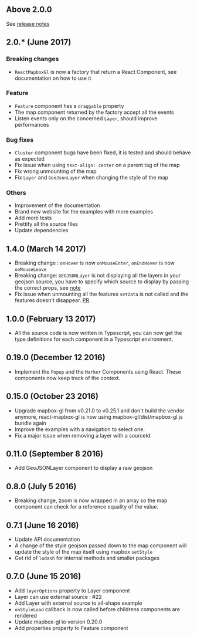 ## Above 2.0.0

See [release notes](https://github.com/Mahdi-Esbati/react-mapbox/releases)

## 2.0.\* (June 2017)

### Breaking changes

- `ReactMapboxGl` is now a factory that return a React Component, see documentation on how to use it

### Feature

- `Feature` component has a `draggable` property
- The map component returned by the factory accept all the events
- Listen events only on the concerned `Layer`, should improve performances

### Bug fixes

- `Cluster` component bugs have been fixed, it is tested and should behave as expected
- Fix issue when using `text-align: center` on a parent tag of the map
- Fix wrong unmounting of the map
- Fix `Layer` and `GeoJsonLayer` when changing the style of the map

### Others

- Improvement of the documentation
- Brand new website for the examples with more examples
- Add more tests
- Prettify all the source files
- Update dependencies

## 1.4.0 (March 14 2017)

- Breaking change : `onHover` is now `onMouseEnter`, `onEndHover` is now `onMouseLeave`
- Breaking change: `GEOJSONLayer` is not displaying all the layers in your geojson source, you have to specify which source to display by passing the correct props, see [note](https://github.com/Mahdi-Esbati/react-mapbox/blob/master/docs/API.md#geojsonlayer)
- Fix issue when unmounting all the features `setData` is not called and the features doesn't disappear. [PR](https://github.com/Mahdi-Esbati/react-mapbox/pull/152)

## 1.0.0 (February 13 2017)

- All the source code is now written in Typescript, you can now get the type definitions for each component in a Typescript environment.

## 0.19.0 (December 12 2016)

- Implement the `Popup` and the `Marker` Components using React. These components now keep track of the context.

## 0.15.0 (October 23 2016)

- Upgrade mapbox-gl from v0.21.0 to v0.25.1 and don't build the vendor anymore, react-mapbox-gl is now using mapbox-gl/dist/mapbox-gl.js bundle again
- Improve the examples with a navigation to select one.
- Fix a major issue when removing a layer with a sourceId.

## 0.11.0 (September 8 2016)

- Add GeoJSONLayer component to display a raw geojson

## 0.8.0 (July 5 2016)

- Breaking change, zoom is now wrapped in an array so the map component can check for a reference equality of the value.

## 0.7.1 (June 16 2016)

- Update API documentation
- A change of the style geojson passed down to the map component will update the style of the map itself using mapbox `setStyle`
- Get rid of `lodash` for internal methods and smaller packages

## 0.7.0 (June 15 2016)

- Add `layerOptions` property to Layer component
- Layer can use external source : #22
- Add Layer with external source to all-shape example
- `onStyleLoad` callback is now called before childrens components are rendered
- Update mapbox-gl to version 0.20.0
- Add properties property to Feature component
